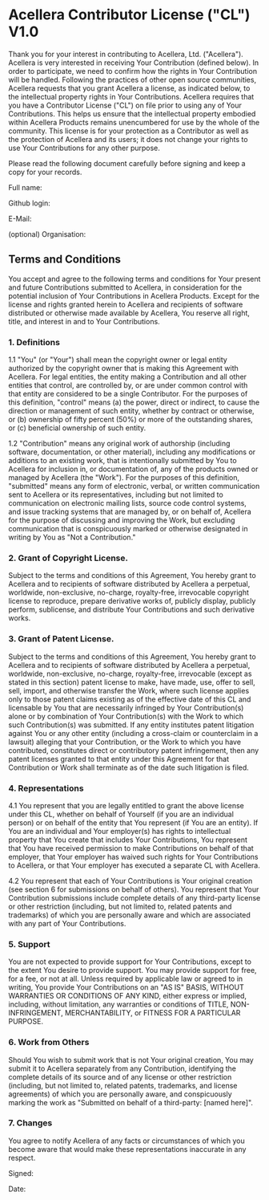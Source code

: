 # Acellera Contributor License ("CL") V1.0

Thank you for your interest in contributing to Acellera, Ltd. ("Acellera"). Acellera is very interested in receiving Your Contribution (defined below). In order to participate, we need to confirm how the rights in Your Contribution will be handled. Following the practices of other open source communities, Acellera requests that you grant Acellera a license, as indicated below, to the intellectual property rights in Your Contributions. Acellera requires that you have a Contributor License ("CL") on file prior to using any of Your Contributions. This helps us ensure that the intellectual property embodied within Acellera Products remains unencumbered for use by the whole of the community. This license is for your protection as a Contributor as well as the protection of Acellera and its users; it does not change your rights to use Your Contributions for any other purpose.

Please read the following document carefully before signing and keep a copy for your records.

Full name: 

Github login: 

E-Mail: 

(optional) Organisation:

## Terms and Conditions

You accept and agree to the following terms and conditions for Your present and future Contributions submitted to Acellera, in consideration for the potential inclusion of Your Contributions in Acellera Products. Except for the license and rights granted herein to Acellera and recipients of software distributed or otherwise made available by Acellera, You reserve all right, title, and interest in and to Your Contributions.

### 1. Definitions

1.1 "You" (or "Your") shall mean the copyright owner or legal entity authorized by the copyright owner that is making this Agreement with Acellera. For legal entities, the entity making a Contribution and all other entities that control, are controlled by, or are under common control with that entity are considered to be a single Contributor. For the purposes of this definition, "control" means (a) the power, direct or indirect, to cause the direction or management of such entity, whether by contract or otherwise, or (b) ownership of fifty percent (50%) or more of the outstanding shares, or (c) beneficial ownership of such entity.

1.2 "Contribution" means any original work of authorship (including software, documentation, or other material), including any modifications or additions to an existing work, that is intentionally submitted by You to Acellera for inclusion in, or documentation of, any of the products owned or managed by Acellera (the "Work"). For the purposes of this definition, "submitted" means any form of electronic, verbal, or written communication sent to Acellera or its representatives, including but not limited to communication on electronic mailing lists, source code control systems, and issue tracking systems that are managed by, or on behalf of, Acellera for the purpose of discussing and improving the Work, but excluding communication that is conspicuously marked or otherwise designated in writing by You as "Not a Contribution."

### 2. Grant of Copyright License.

Subject to the terms and conditions of this Agreement, You hereby grant to Acellera and to recipients of software distributed by Acellera a perpetual, worldwide, non-exclusive, no-charge, royalty-free, irrevocable copyright license to reproduce, prepare derivative works of, publicly display, publicly perform, sublicense, and distribute Your Contributions and such derivative works.

### 3. Grant of Patent License.

Subject to the terms and conditions of this Agreement, You hereby grant to Acellera and to recipients of software distributed by Acellera a perpetual, worldwide, non-exclusive, no-charge, royalty-free, irrevocable (except as stated in this section) patent license to make, have made, use, offer to sell, sell, import, and otherwise transfer the Work, where such license applies only to those patent claims existing as of the effective date of this CL and licensable by You that are necessarily infringed by Your Contribution(s) alone or by combination of Your Contribution(s) with the Work to which such Contribution(s) was submitted. If any entity institutes patent litigation against You or any other entity (including a cross-claim or counterclaim in a lawsuit) alleging that your Contribution, or the Work to which you have contributed, constitutes direct or contributory patent infringement, then any patent licenses granted to that entity under this Agreement for that Contribution or Work shall terminate as of the date such litigation is filed.

### 4. Representations

4.1 You represent that you are legally entitled to grant the above license under this CL, whether on behalf of Yourself (if you are an individual person) or on behalf of the entity that You represent (if You are an entity). If You are an individual and Your employer(s) has rights to intellectual property that You create that includes Your Contributions, You represent that You have received permission to make Contributions on behalf of that employer, that Your employer has waived such rights for Your Contributions to Acellera, or that Your employer has executed a separate CL with Acellera.

4.2 You represent that each of Your Contributions is Your original creation (see section 6 for submissions on behalf of others). You represent that Your Contribution submissions include complete details of any third-party license or other restriction (including, but not limited to, related patents and trademarks) of which you are personally aware and which are associated with any part of Your Contributions.

### 5. Support

You are not expected to provide support for Your Contributions, except to the extent You desire to provide support. You may provide support for free, for a fee, or not at all. Unless required by applicable law or agreed to in writing, You provide Your Contributions on an "AS IS" BASIS, WITHOUT WARRANTIES OR CONDITIONS OF ANY KIND, either express or implied, including, without limitation, any warranties or conditions of TITLE, NON-INFRINGEMENT, MERCHANTABILITY, or FITNESS FOR A PARTICULAR PURPOSE.

### 6. Work from Others

Should You wish to submit work that is not Your original creation, You may submit it to Acellera separately from any Contribution, identifying the complete details of its source and of any license or other restriction (including, but not limited to, related patents, trademarks, and license agreements) of which you are personally aware, and conspicuously marking the work as "Submitted on behalf of a third-party: [named here]".

### 7. Changes

You agree to notify Acellera of any facts or circumstances of which you become aware that would make these representations inaccurate in any respect.

Signed: 

Date: 

